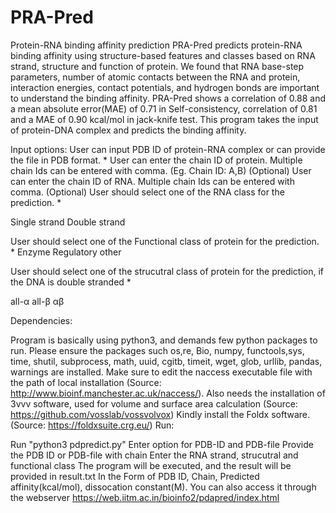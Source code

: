 # PRA-Pred
Protein-RNA binding affinity prediction
PRA-Pred predicts protein-RNA binding affinity using structure-based features and classes based on RNA strand, structure and function of protein. We found that RNA base-step parameters, number of atomic contacts between the RNA and protein, interaction energies, contact potentials, and hydrogen bonds are important to understand the binding affinity. PRA-Pred shows a correlation of 0.88 and a mean absolute error(MAE) of 0.71 in Self-consistency, correlation of 0.81 and a MAE of 0.90 kcal/mol in jack-knife test.
This program takes the input of protein-DNA complex and predicts the binding affinity.

Input options: User can input PDB ID of protein-RNA complex or can provide the file in PDB format. * User can enter the chain ID of protein. Multiple chain Ids can be entered with comma. (Eg. Chain ID: A,B) (Optional) User can enter the chain ID of RNA. Multiple chain Ids can be entered with comma. (Optional) User should select one of the RNA class for the prediction. *

Single strand
Double strand

User should select one of the Functional class of protein for the prediction. *
Enzyme
Regulatory
other 

User should select one of the strucutral class of protein for the prediction, if the DNA is double stranded *

all-α
all-β
αβ

Dependencies:

Program is basically using python3, and demands few python packages to run.
Please ensure the packages such os,re, Bio, numpy, functools,sys, time, shutil, subprocess, math, uuid, cgitb, timeit, wget, glob, urllib, pandas, warnings are installed.
Make sure to edit the naccess executable file with the path of local installation (Source: http://www.bioinf.manchester.ac.uk/naccess/).
Also needs the installation of 3vvv software, used for volume and surface area calculation (Source: https://github.com/vosslab/vossvolvox)
Kindly install the Foldx software. (Source: https://foldxsuite.crg.eu/)
Run:

Run "python3 pdpredict.py"
Enter option for PDB-ID and PDB-file
Provide the PDB ID or PDB-file with chain
Enter the RNA strand, strucutral and functional class
The program will be executed, and the result will be provided in result.txt In the Form of PDB ID, Chain, Predicted affinity(kcal/mol), dissocation constant(M). You can also access it through the webserver https://web.iitm.ac.in/bioinfo2/pdapred/index.html
